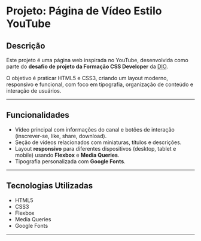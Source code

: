 # Projeto: Página de Vídeo Estilo YouTube


## Descrição

Este projeto é uma página web inspirada no YouTube, desenvolvida como parte do **desafio de projeto da Formação CSS Developer** da [DIO](https://digitalinnovation.one/).  

O objetivo é praticar HTML5 e CSS3, criando um layout moderno, responsivo e funcional, com foco em tipografia, organização de conteúdo e interação de usuários.

---

## Funcionalidades

- Vídeo principal com informações do canal e botões de interação (inscrever-se, like, share, download).  
- Seção de vídeos relacionados com miniaturas, títulos e descrições.  
- Layout **responsivo** para diferentes dispositivos (desktop, tablet e mobile) usando **Flexbox** e **Media Queries**.  
- Tipografia personalizada com **Google Fonts**.  

---

## Tecnologias Utilizadas

- HTML5  
- CSS3  
- Flexbox  
- Media Queries  
- Google Fonts  

---
